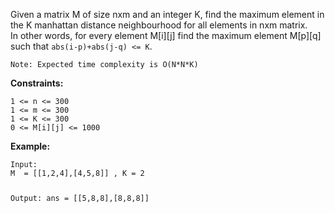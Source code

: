 <div class="markdown-content" id="problem-content">
<p>Given a matrix M of size nxm and an integer K, find the maximum element in the K manhattan distance neighbourhood for all elements in nxm matrix. <br/>
In other words, for every element M[i][j] find the maximum element M[p][q] such that <code class="highlighter-rouge">abs(i-p)+abs(j-q) &lt;= K</code>.</p>
<p><code class="highlighter-rouge">Note: Expected time complexity is O(N*N*K)</code></p>
<p><strong>Constraints:</strong></p>
<div class="highlighter-rouge"><pre class="highlight"><code>1 &lt;= n &lt;= 300
1 &lt;= m &lt;= 300
1 &lt;= K &lt;= 300
0 &lt;= M[i][j] &lt;= 1000
</code></pre>
</div>
<p><strong>Example:</strong></p>
<div class="highlighter-rouge"><pre class="highlight"><code>Input:
M  = [[1,2,4],[4,5,8]] , K = 2

Output:
ans = [[5,8,8],[8,8,8]]

</code></pre>
</div>

</div>
